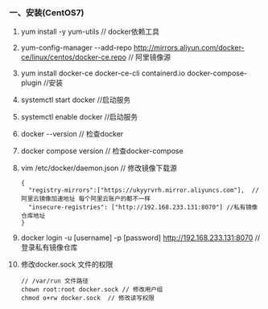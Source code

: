 ### 一、安装(CentOS7)

1. yum install -y yum-utils  // docker依赖工具
2. yum-config-manager --add-repo <http://mirrors.aliyun.com/docker-ce/linux/centos/docker-ce.repo> // 阿里镜像源
3. yum install docker-ce docker-ce-cli containerd.io docker-compose-plugin //安装
4. systemctl start docker //启动服务
5. systemctl enable docker //启动服务
6. docker --version // 检查docker
7. docker compose version // 检查docker-compose
8. vim /etc/docker/daemon.json // 修改镜像下载源

    ```
    {
      "registry-mirrors":["https://ukyyrvrh.mirror.aliyuncs.com"],  // 阿里云镜像加速地址 每个阿里云账户的都不一样
      "insecure-registries": ["http://192.168.233.131:8070"] //私有镜像仓库地址
    }
    ```
9. docker login -u [username] -p [password] http://192.168.233.131:8070 // 登录私有镜像仓库
10. 修改docker.sock 文件的权限
    ```
    // /var/run 文件路径
    chown root:root docker.sock // 修改用户组
    chmod o+rw docker.sock  // 修改读写权限
    ```